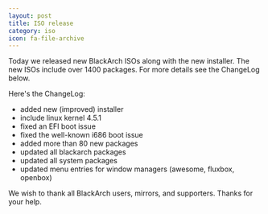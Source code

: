 ```yaml
---
layout: post
title: ISO release
category: iso
icon: fa-file-archive
---
```


Today we released new BlackArch ISOs along with the new installer. The new ISOs include over 1400 packages. For more details see the ChangeLog below.

Here's the ChangeLog:

* added new (improved) installer
* include linux kernel 4.5.1
* fixed an EFI boot issue
* fixed the well-known i686 boot issue
* added more than 80 new packages
* updated all blackarch packages
* updated all system packages
* updated menu entries for window managers (awesome, fluxbox, openbox)

We wish to thank all BlackArch users, mirrors, and supporters. Thanks for your help.